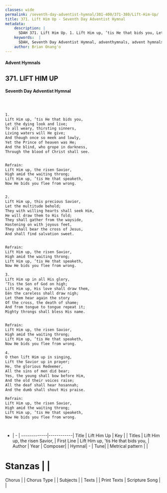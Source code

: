 ```yaml
---
classes: wide
permalink: /seventh-day-adventist-hymnal/301-400/371-380/Lift-Him-Up/
title: 371. Lift Him Up - Seventh Day Adventist Hymnal
metadata:
    description: |
      SDAH 371. Lift Him Up. 1. Lift Him up, ’tis He that bids you, Let the dying look and live; To all weary, thirsting sinners, Living waters will He give; And though once so meek and lowly, Yet the Prince of heaven was He; And the blind, who grope in darkness, Through the blood of Christ shall see. 
    keywords:  |
      SDAH, Seventh Day Adventist Hymnal, adventhymnals, advent hymnals, Lift Him Up, Lift Him up, ’tis He that bids you, ,Lift Him up, the risen Savior,
    author: Brian Onang'o
---
```


#### Advent Hymnals
## 371. LIFT HIM UP
#### Seventh Day Adventist Hymnal

```txt



1.
Lift Him up, ’tis He that bids you,
Let the dying look and live;
To all weary, thirsting sinners,
Living waters will He give;
And though once so meek and lowly,
Yet the Prince of heaven was He;
And the blind, who grope in darkness,
Through the blood of Christ shall see.


Refrain:
Lift Him up, the risen Savior,
High amid the waiting throng;
Lift Him up, ’tis He that speaketh,
Now He bids you flee from wrong.


2.
Lift Him up, this precious Savior,
Let the multitude behold;
They with willing hearts shall seek Him,
He will draw them to His fold;
They shall gather from the wayside,
Hastening on with joyous feet,
They shall bear the cross of Jesus,
And shall find salvation sweet.


Refrain:
Lift Him up, the risen Savior,
High amid the waiting throng;
Lift Him up, ’tis He that speaketh,
Now He bids you flee from wrong.

3.
Lift Him up in all His glory,
‘Tis the Son of God on high;
Lift Him up, His love shall draw them,
Eén the careless shall draw nigh;
Let them hear again the story
Of the cross, the death of shame;
And from tongue to tongue repeat it;
Mighty throngs shall bless His name.


Refrain:
Lift Him up, the risen Savior,
High amid the waiting throng;
Lift Him up, ’tis He that speaketh,
Now He bids you flee from wrong.

4.
O then lift Him up in singing,
Lift the Savior up in prayer;
He, the glorious Redeemer,
All the sins of men did bear;
Yes, the young shall bow before Him,
And the old their voices raise;
All the deaf shall hear hosannah;
And the dumb shall shout His praise.

Refrain:
Lift Him up, the risen Savior,
High amid the waiting throng;
Lift Him up, ’tis He that speaketh,
Now He bids you flee from wrong.




```

- |   -  |
-------------|------------|
Title | Lift Him Up |
Key |  |
Titles | Lift Him up, the risen Savior, |
First Line | Lift Him up, ’tis He that bids you, |
Author | 
Year | 
Composer|  |
Hymnal|  - |
Tune|  |
Metrical pattern | |
# Stanzas |  |
Chorus |  |
Chorus Type |  |
Subjects |  |
Texts |  |
Print Texts | 
Scripture Song |  |
  
